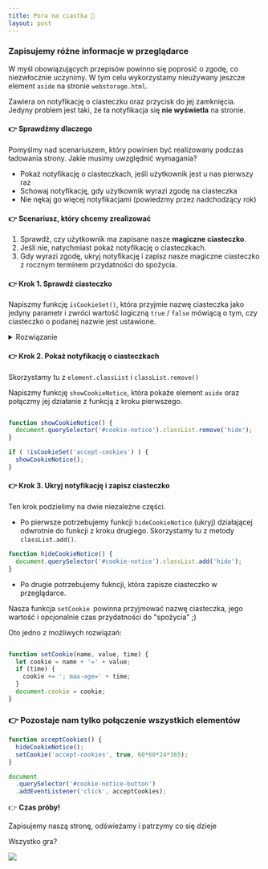 ```yaml
---
title: Pora na ciastka 🍪
layout: post
---
```


### Zapisujemy różne informacje w przeglądarce

W myśl obowiązujących przepisów powinno się poprosić o zgodę, co niezwłocznie uczynimy. W tym celu wykorzystamy nieużywany jeszcze element `aside` na stronie `webstorage.html`. 

Zawiera on notyfikację o ciasteczku oraz przycisk do jej zamknięcia. Jedyny problem jest taki, że ta notyfikacja się **nie wyświetla** na stronie.

#### 👉  Sprawdźmy dlaczego

Pomyślmy nad scenariuszem, który powinien być realizowany podczas ładowania strony. Jakie musimy uwzględnić wymagania?

- Pokaż notyfikację o ciasteczkach, jeśli użytkownik jest u nas pierwszy raz
- Schowaj notyfikację, gdy użytkownik wyrazi zgodę na ciasteczka
- Nie nękaj go więcej notyfikacjami (powiedzmy przez nadchodzący rok)

#### 👉  Scenariusz, który chcemy zrealizować

1. Sprawdź, czy użytkownik ma zapisane nasze **magiczne ciasteczko**.
2. Jeśli nie, natychmiast pokaż notyfikację o ciasteczkach.
3. Gdy wyrazi zgodę, ukryj notyfikację i zapisz nasze magiczne ciasteczko z rocznym terminem przydatności do spożycia.

#### 👉 Krok 1. Sprawdź ciasteczko

Napiszmy funkcję `isCookieSet()`, która przyjmie nazwę ciasteczka jako jedyny parametr i zwróci wartość logiczną `true` / `false` mówiącą o tym, czy ciasteczko o podanej nazwie jest ustawione.

<details>
  <summary>Rozwiązanie</summary>
  
 ```javascript

function isCookieSet(name) {
  const cookies = document.cookie.split('; ');
  for (let i = 0; i < cookies.length; i += 1) {
    if (cookies[i].startsWith(name + '=')) {
      return true;
    }
  }
  return false;
}
```

</details>

#### 👉 Krok 2. Pokaż notyfikację o ciasteczkach

Skorzystamy tu z `element.classList` i `classList.remove()`

Napiszmy funkcję `showCookieNotice`, która pokaże element `aside`
oraz połączmy jej działanie z funkcją z kroku pierwszego.

```javascript

function showCookieNotice() {
  document.querySelector('#cookie-notice').classList.remove('hide');
}

if ( !isCookieSet('accept-cookies') ) {
  showCookieNotice();
}
```

#### 👉 Krok 3. Ukryj notyfikację i zapisz ciasteczko

Ten krok podzielimy na dwie niezależne części.

* Po pierwsze potrzebujemy funkcji `hideCookieNotice` (ukryj) działającej odwrotnie do funkcji z kroku drugiego. Skorzystamy tu z metody `classList.add()`.

```javascript
function hideCookieNotice() {
  document.querySelector('#cookie-notice').classList.add('hide');
}
```

* Po drugie potrzebujemy fukncji, która zapisze ciasteczko w przeglądarce.

Nasza funkcja `setCookie `powinna przyjmować nazwę ciasteczka, jego wartość i opcjonalnie czas przydatności do "spożycia" ;)

Oto jedno z możliwych rozwiązań:

```javascript

function setCookie(name, value, time) {
  let cookie = name + '=' + value;
  if (time) {
    cookie += '; max-age=' + time;
  }
  document.cookie = cookie;
}
```

### 👉 Pozostaje nam tylko połączenie wszystkich elementów

```javascript
function acceptCookies() {
  hideCookieNotice();
  setCookie('accept-cookies', true, 60*60*24*365);
}

document
  .querySelector('#cookie-notice-button')
  .addEventListener('click', acceptCookies);
```


👉 **Czas próby!**

Zapisujemy naszą stronę, odświeżamy i patrzymy co się dzieje

Wszystko gra?

![](/cookies/assets/we-dit-it.gif)
